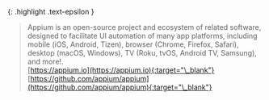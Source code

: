 <!-- LOCATION -->
<!-- _includes/components/appium/ -->

<!-- INCLUDE -->
<!-- components/appium/intro.md -->


<!-- MAIN CONTENT -->

{: .highlight .text-epsilon }
> Appium is an open-source project and ecosystem of related software, designed to facilitate UI automation of many app platforms, including mobile (iOS, Android, Tizen), browser (Chrome, Firefox, Safari), desktop (macOS, Windows), TV (Roku, tvOS, Android TV, Samsung), and more!.<br>
> [https://appium.io](https://appium.io){:target="\_blank"}<br>
> [https://github.com/appium/appium](https://github.com/appium/appium){:target="\_blank"}

